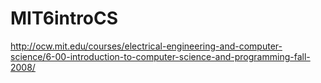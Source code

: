 # MIT6introCS
http://ocw.mit.edu/courses/electrical-engineering-and-computer-science/6-00-introduction-to-computer-science-and-programming-fall-2008/
